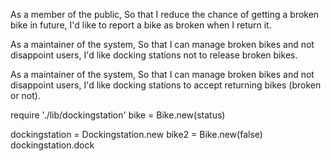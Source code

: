 As a member of the public,
So that I reduce the chance of getting a broken bike in future,
I'd like to report a bike as broken when I return it.

As a maintainer of the system,
So that I can manage broken bikes and not disappoint users,
I'd like docking stations not to release broken bikes.

As a maintainer of the system,
So that I can manage broken bikes and not disappoint users,
I'd like docking stations to accept returning bikes (broken or not).

require './lib/dockingstation'
bike = Bike.new(status)

dockingstation = Dockingstation.new
bike2 = Bike.new(false)
dockingstation.dock

